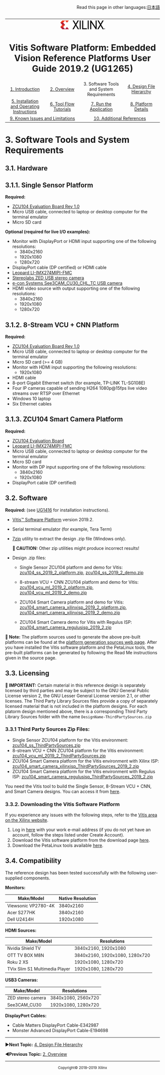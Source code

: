 ﻿<p align="right">
            Read this page in other languages:<a href="../docs-jp/Docs/software-tools-system-requirements.md">日本語</a>    <table style="width:100%"><table style="width:100%">
  <tr>

<th width="100%" colspan="6"><img src="https://github.com/Xilinx/Image-Collateral/blob/main/xilinx-logo.png?raw=true" width="30%"/><h1>Vitis Software Platform: Embedded Vision Reference Platforms User Guide 2019.2 (UG1265)</h1>
</th>

  </tr>
  <tr>
    <td width="17%" align="center"><a href="../README.md">1. Introduction</a></td>
    <td width="16%" align="center"><a href="overview.md">2. Overview</a></td>
    <td width="17%" align="center">3. Software Tools and System Requirements</td>
    <td width="17%" align="center"><a href="design-file-hierarchy.md">4. Design File Hierarchy</a></td>
</tr>
<tr>
    <td width="17%" align="center"><a href="operating-instructions.md">5. Installation and Operating Instructions</a></td>
    <td width="16%" align="center"><a href="tool-flow-tutorials.md">6. Tool Flow Tutorials</a></td>
    <td width="17%" align="center"><a href="run-application.md">7. Run the Application</a></td>
    <td width="17%" align="center"><a href="platform-details.md">8. Platform Details</a></td>    
  </tr>
<tr>
    <td width="17%" align="center" colspan="2"><a href="known-issues-limitations.md">9. Known Issues and Limitations</a></td>
    <td width="16%" align="center" colspan="2"><a href="additional-references.md">10. Additional References</a></td>
</tr>
</table>

# 3. Software Tools and System Requirements

## 3.1. Hardware

## 3.1.1. Single Sensor Platform

**Required:**
* [ZCU104 Evaluation Board Rev 1.0](https://www.xilinx.com/products/boards-and-kits/zcu104.html)
* Micro USB cable, connected to laptop or desktop computer for the terminal emulator
* Micro SD card

**Optional (required for live I/O examples):**
* Monitor with DisplayPort or HDMI input supporting one of the following resolutions:
  * 3840x2160
  * 1920x1080
  * 1280x720
* DisplayPort cable (DP certified) or HDMI cable
* [Leopard LI-IMX274MIPI-FMC](https://leopardimaging.com/product/li-imx274mipi-fmc/)
* [Stereolabs ZED USB stereo camera](https://zedstore.stereolabs.com/products/zed)
* [e-con Systems See3CAM_CU30_CHL_TC USB camera](https://www.e-consystems.com/ar0330-lowlight-usb-cameraboard.asp)
* HDMI video source with output supporting one of the following resolutions:
  * 3840x2160
  * 1920x1080
  * 1280x720

## 3.1.2. 8-Stream VCU + CNN Platform

**Required:**
* [ZCU104 Evaluation Board Rev 1.0](https://www.xilinx.com/products/boards-and-kits/zcu104.html)
* Micro USB cable, connected to laptop or desktop computer for the terminal emulator
* Micro SD card (>= 4 GB)
* Monitor with HDMI input supporting the following resolutions:
  * 1920x1080
* HDMI cable
* 8-port Gigabit Ethernet switch (for example, TP-LINK TL-SG108E)
* Four IP cameras capable of sending H264 1080p@15fps live video streams over RTSP over Ethernet
* Windows 10 laptop
* Six Ethernet cables

## 3.1.3. ZCU104 Smart Camera Platform

**Required:**
* [ZCU104 Evaluation Board](https://www.xilinx.com/products/boards-and-kits/zcu104.html)
* [Leopard LI-IMX274MIPI-FMC](https://leopardimaging.com/product/li-imx274mipi-fmc/)
* Micro USB cable, connected to laptop or desktop computer for the terminal emulator
* Micro SD card
* Monitor with DP input supporting one of the following resolutions:
  * 3840x2160
  * 1920x1080
* DisplayPort cable (DP certified)

## 3.2. Software

**Required:**
(see [UG1416](https://www.xilinx.com/html_docs/xilinx2019_2/vitis_doc/vhc1571429852245.html) for installation instructions).
* [Vitis™ Software Platform](https://www.xilinx.com/products/design-tools/vitis/vitis-platform.html) version 2019.2.
* Serial terminal emulator (for example, Tera Term)
* [7zip](http://www.7-zip.org/) utility to extract the design .zip file (Windows only).

  **:pushpin: CAUTION:** Other zip utilities might produce incorrect results!

* Design .zip files:
   * Single Sensor ZCU104 platform and demo for Vitis:
            [zcu104_ss_2019_2_platform.zip](https://www.xilinx.com/member/forms/download/design-license-zcu104-rv-ss.html?filename=zcu104_ss_2019_2_platform.zip),
            [zcu104_ss_2019_2_demo.zip](https://www.xilinx.com/member/forms/download/design-license-zcu104-rv-ss.html?filename=zcu104_ss_2019_2_demo.zip)
 
  * 8-stream VCU + CNN ZCU104 platform and demo for Vitis:
            [zcu104_vcu_ml_2019_2_platform.zip](https://www.xilinx.com/member/forms/download/design-license-zcu104-vcu-8channel.html?filename=zcu104_vcu_ml_2019_2_platform.zip),
            [zcu104_vcu_ml_2019_2_demo.zip](https://www.xilinx.com/member/forms/download/design-license-zcu104-vcu-8channel.html?filename=zcu104_vcu_ml_2019_2_demo.zip)

  * ZCU104 Smart Camera platform and demo for Vitis:
            [zcu104_smart_camera_xilinxisp_2019_2_platform.zip](https://www.xilinx.com/member/forms/download/design-license-zcu104-smart-camera.html?filename=zcu104_smart_camera_xilinxisp_2019_2_platform.zip),
            [zcu104_smart_camera_xilinxisp_2019_2_demo.zip](https://www.xilinx.com/member/forms/download/design-license-zcu104-smart-camera.html?filename=zcu104_smart_camera_xilinxisp_2019_2_demo.zip)
    
   * ZCU104 Smart Camera demo for Vitis with Regulus ISP:
            [zcu104_smart_camera_regulusisp_2019_2.zip](https://www.xilinx.com/member/forms/download/design-license-zcu104-smart-camera-regulusisp.html?filename=zcu104_smart_camera_regulusisp_2019_2.zip)

**:pushpin: Note:**
The platform sources used to generate the above pre-built platforms can be found at the [platform generation sources web page](https://github.com/Xilinx/Vitis_Embedded_Platform_Source/tree/2019.2/Xilinx_Official_Platforms). After you have installed the Vitis software platform and the PetaLinux tools, the pre-built platforms can be generated by following the Read Me instructions given in the source page.

## 3.3. Licensing

  **:pushpin: IMPORTANT:** Certain material in this reference design is separately licensed by third parties and may be subject to the GNU General Public License version 2, the GNU Lesser General License version 2.1, or other licenses. The Third Party Library Sources files provide a copy of separately licensed material that is not included in the platform designs. For each platorm design mentioned above, there is a corresponding Third Party Library Sources folder with the name ``DesignName-ThirdPartySources.zip``

### 3.3.1 Third Party Sources Zip Files:
  
   * Single Sensor ZCU104 platform for the Vitis environment:  [zcu104_ss_ThirdPartySources.zip](https://www.xilinx.com/member/forms/download/design-license-zcu104-rv-ss.html?filename=zcu104_ss_ThirdPartySources.zip)
  * 8-stream VCU + CNN ZCU104 platform for the Vitis environment: [zcu104_vcu_ml_2019_2_ThirdPartySources.zip](https://www.xilinx.com/member/forms/download/design-license-zcu104-vcu-8channel.html?filename=zcu104_vcu_ml_2019_2_ThirdPartySources.zip)
  * ZCU104 Smart Camera platform for the Vitis environment with Xilinx ISP: [zcu104_smart_camera_xilinxisp_ThirdPartySources_2019_2.zip](https://www.xilinx.com/member/forms/download/design-license-zcu104-smart-camera.html?filename=zcu104_smart_camera_xilinxisp_ThirdPartySources_2019_2.zip)
  * ZCU104 Smart Camera platform for the Vitis environment with Regulus ISP: [zcu104_smart_camera_regulusisp_ThirdPartySources_2019_2.zip](https://www.xilinx.com/member/forms/download/design-license-zcu104-smart-camera-regulusisp.html?filename=zcu104_smart_camera_regulusisp_ThirdPartySources_2019_2.zip)

You need the Vitis tool to build the Single Sensor, 8-Stream VCU + CNN, and Smart Camera designs. You can access it from [here](https://www.xilinx.com/support/download/index.html/content/xilinx/en/downloadNav/vitis.html).

### 3.3.2. Downloading the Vitis Software Platform

If you experience any issues with the following steps, refer to the [Vitis area on the Xilinx website](https://www.xilinx.com/member/vitis.html).

1. Log in [here](http://www.xilinx.com/getproduct) with your work e-mail address (if you do not yet have an account, follow the steps listed under Create Account).
2. Download the Vitis software platform from the download page [here](https://www.xilinx.com/support/download/index.html/content/xilinx/en/downloadNav/vitis.html).
3. Download the PetaLinux tools available [here](https://www.xilinx.com/support/download/index.html/content/xilinx/en/downloadNav/embedded-design-tools.html).

## 3.4. Compatibility

The reference design has been tested successfully with the following user-supplied components.

**Monitors:**

| **Make/Model** | **Native Resolution** |
|----|----|
| Viewsonic VP2780-4K | 3840x2160 |
| Acer S277HK | 3840x2160 |
| Dell U2414H | 1920x1080 |


**HDMI Sources:**

| **Make/Model** | **Resolutions** |
|----|----|
| Nvidia Shield TV | 3840x2160, 1920x1080 |
| OTT TV BOX M8N | 3840x2160, 1920x1080, 1280x720 |
| Roku 2 XS | 1920x1080, 1280x720 |
| TVix Slim S1 Multimedia Player | 1920x1080, 1280x720 |


**USB3 Cameras:**

| **Make/Model** | **Resolutions** |
|----|----|
| ZED stereo camera | 3840x1080, 2560x720 |
| See3CAM_CU30 | 1920x1080, 1280x720 |


**DisplayPort Cables:**
* Cable Matters DisplayPort Cable-E342987
* Monster Advanced DisplayPort Cable-E194698



<hr/>

:arrow_forward:**Next Topic:**  [4. Design File Hierarchy](design-file-hierarchy.md)

:arrow_backward:**Previous Topic:**  [2. Overview](overview.md)
<hr/>
<p align="center"><sup>Copyright&copy; 2018–2019 Xilinx</sup></p>

